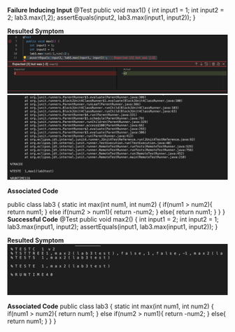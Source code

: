 **Failure Inducing Input**
@Test
  public void max1() {
    int input1 = 1;
    int input2 = 2;
    lab3.max(1,2);
    assertEquals(input2, lab3.max(input1, input2));
  }

**Resulted Symptom**
![Image](failure.png)
![Image](failure2.png)


**Associated Code**

  public class lab3 {
      static int max(int num1, int num2) {
          if(num1 > num2){
              return num1;
          }
          else if(num2 > num1){
              return -num2;
          }
          else{
              return num1;
          }
        }
  }
**Successful Code**
    @Test
    public void max2() {
      int input1 = 2;
      int input2 = 1;
      lab3.max(input1, input2);
      assertEquals(input1, lab3.max(input1, input2));
  }

**Resulted Symptom**
![Image](success.png)

**Associated Code**
  public class lab3 {
      static int max(int num1, int num2) {
          if(num1 > num2){
              return num1;
          }
          else if(num2 > num1){
              return -num2;
          }
          else{
              return num1;
          }
        }
  }

